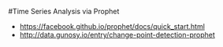 #Time Series Analysis via Prophet
- https://facebook.github.io/prophet/docs/quick_start.html
- http://data.gunosy.io/entry/change-point-detection-prophet

